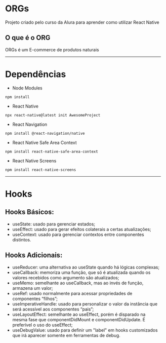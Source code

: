 # ORGs
Projeto criado pelo curso da Alura para aprender como utilizar React Native

## O que é o ORG
ORGs é um E-commerce de produtos naturais

-----------------------------------------------------------------
# Dependências
- Node Modules
``` 
npm install
```

- React Native
``` 
npx react-native@latest init AwesomeProject 
```

- React Navigation
``` 
npm install @react-navigation/native
```

- React Native Safe Area Context
``` 
npm install react-native-safe-area-context
```

- React Native Screens
``` 
npm install react-native-screens
```

-----------------------------------------------------------------
# Hooks

## Hooks Básicos:

- useState: usado para gerenciar estados;
- useEffect: usado para gerar efeitos colaterais a certas atualizações;
- useContext: usado para gerenciar contextos entre componentes distintos.

## Hooks Adicionais:

- useReducer: uma alternativa ao useState quando há lógicas complexas;
- useCallback: memoriza uma função, que só é atualizada quando os valores recebidos como argumento são atualizados;
- useMemo: semelhante ao useCallback, mas ao invés de função, armazena um valor;
- useRef: usado normalmente para acessar propriedades de componentes “filhos”;
- useImperativeHandle: usado para personalizar o valor da instância que será acessível aos componentes “pais”;
- useLayoutEffect: semelhante ao useEffect, porém é disparado na mesma fase que componentDidMount e componentDidUpdate. É preferível o uso do useEffect;
- useDebugValue: usado para definir um "label" em hooks customizados que irá aparecer somente em ferramentas de debug.
